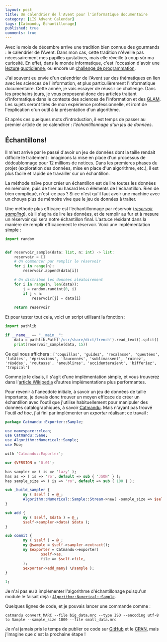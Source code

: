 ```yaml
---
layout: post
title: Un calendrier de l'Avent pour l'informatique documentaire
category: [LIS Advent Calendar]
tags: [Catmandu, Échantillonage]
published: true
comments: true
--- 
```


Avec le mois de décembre arrive une tradition bien connue des
gourmands : le calendrier de l'Avent. Dans mon cas, cette tradition
n'éveille pas nécessairement mes papilles gustatives, mais elle
réveille à coup sûr ma curiosité. En effet, dans le monde
informatique, c'est l'occasion d'avoir une
[lecture](http://www.perladvent.org/2020/)
[quotidienne](https://24daysindecember.net/), ou encore un [challenge
de programmation](https://adventofcode.com/2020). 

J'ai souvent eu envie d'un calendrier de l'Avent sur des thématiques
en lien avec les sciences de l'information, et plus particulièrement
l'informatique documentaire. Cette année, je vais essayer de réussir
ce challenge. Dans les prochains jours, je vous proposerai donc des
articles traitant d'informatique dans le contexte des sciences de
l'information et des
[GLAM](https://fr.wikipedia.org/wiki/GLAM_(culture)). Les sujets
seront tirés de mon expérience professionnelle, et iront de
l'explication d'un outil à la présentation d'un algorithme.

Et après ces quelques mots d'introduction, il est temps de passer au
premier article de ce calendrier : *l'échantillonnage d'un jeu de
données*. 

## Échantillons!

Il m'est arrivé par le passé d'avoir un jeu de données dont la taille
rendait difficile le traitement : imaginons la mise en place d'un
processus de dédoublonnage pour 12 millions de notices. Dans les
premières phases du projet (exploration des données, mise en place
d'un algorithme, etc.), il est plus facile et rapide de travailler sur
un échantillon.

La méthode naïve pour créer un échantillon est de lire toutes les
données en mémoire, puis de tirer au hasard les *n* éléments de
l'échantillon. Rien de bien compliqué, n'est-ce pas ? Si ce n'est
qu'il faut avoir une machine avec un chouya plus de mémoire vive que
le jeu de données à traiter. 

Une méthode plus efficace est l'échantillonnage par réservoir
([*reservoir
sampling*](https://en.wikipedia.org/wiki/Reservoir_sampling)), où il
s'agira de lire les données, et de remplir au fur et à mesure un
réservoir qui sera notre échantillon final. L'astuce résidant dans la
manière de remplir efficacement le réservoir. Voici une implémentation
simple :

```python
import random


def reservoir_sample(data: list, n: int) -> list:
    reservoir = []
    # On commencer par remplir le réservoir
    for i in range(n):
        reservoir.append(data[i])

	# On distribue les données aléatoirement
    for i in range(n, len(data)):
        j = random.randint(0, i)
        if j < n:
            reservoir[j] = data[i]
                
    return reservoir
```

Et pour tester tout cela, voici un script utilisant la fonction : 

```python
import pathlib

if __name__ == "__main__":
    data = pathlib.Path('/usr/share/dict/french').read_text().split()
    print(reservoir_sample(data, 15))
```

Ce qui nous affichera : `['coquillas', 'guidez', 'recalasse',
'queutées', 'lutâtes', 'éprissions', 'fauconnés', 'sublimassent',
'ruinez', 'résédas', 'routasse', 'ameubliras', 'accidenteraient',
'bifferiez', 'tropical']`

Comme je le disais, il s'agit d'une implémentation simple, et vous
trouverez dans l'[article
Wikipedia](https://en.wikipedia.org/wiki/Reservoir_sampling) d'autres
implémentations plus performantes. 

Pour revenir à l'anecdote initiale, à savoir un jeu de données de
taille importante, je devais donc trouver un moyen efficace
de créer un échantillon avec l'outil que j'utilise habituellement pour
manipuler des données catalographiques, à savoir
[Catmandu](https://librecat.org/). Mais n'ayant pas trouvé l'outil *ad
hoc*, j'ai fini par implémenter un *exporter* réalisant ce travail :

```perl
package Catmandu::Exporter::Sample;

use namespace::clean;
use Catmandu::Sane;
use Algorithm::Numerical::Sample;
use Moo;

with 'Catmandu::Exporter';

our $VERSION = '0.01';

has sampler => ( is => 'lazy' );
has as => ( is => 'ro', default => sub { 'JSON' } );
has sample_size => ( is => 'ro', default => sub { 100 } );

sub _build_sampler {
        my ( $self ) = @_;
        Algorithm::Numerical::Sample::Stream->new( -sample_size => $self->sample_size );
}

sub add {
        my ( $self, $data ) = @_;
        $self->sampler->data( $data );
}

sub commit {
        my ( $self ) = @_;
        my @sample = $self->sampler->extract();
        my $exporter = Catmandu->exporter(
                $self->as,
                file => $self->file,
        );
        $exporter->add_many( \@sample );
}

1;
```

Je n'ai pas eu à implémenter l'algorithme d'échantillonage puisqu'un
module le faisait déjà :
[`Algorithm::Numerical::Sample`](https://metacpan.org/pod/Algorithm::Numerical::Sample).

Quelques lignes de code, et je pouvais lancer une commande comme :

```shell
catmandu convert MARC --file big_data.mrc --type ISO --encoding utf-8
to Sample --sample_size 1000 --file small_data.mrc
```

Je n'ai jamais pris le temps de publier ce code sur
[GitHub](https://github.com/) et le [CPAN](https://www.cpan.org/),
mais j'imagine que c'est la prochaine étape ! 
